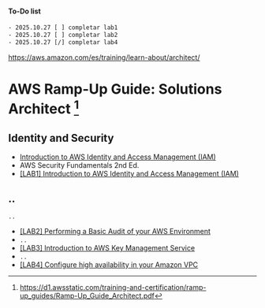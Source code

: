 #### To-Do list

```txt
- 2025.10.27 [ ] completar lab1
- 2025.10.27 [ ] completar lab2
- 2025.10.27 [/] completar lab4
```

https://aws.amazon.com/es/training/learn-about/architect/

# AWS Ramp-Up Guide: Solutions Architect [^1]

## Identity and Security

- [Introduction to AWS Identity and Access Management (IAM)](mod1-iam.md)
- AWS Security Fundamentals 2nd Ed.
- [[LAB1] Introduction to AWS Identity and Access Management (IAM)](lab1-aws_mgmt_console_and_cli.md)

## ..
 `..`
- [[LAB2] Performing a Basic Audit of your AWS Environment](lab2-vpc.md)
- `..`
- [[LAB3] Introduction to AWS Key Management Service](lab3-bbdd_vpc.md)
- `..`
- [[LAB4] Configure high availability in your Amazon VPC](lab4-ha_in_vpc.md)

[^1]: https://d1.awsstatic.com/training-and-certification/ramp-up_guides/Ramp-Up_Guide_Architect.pdf
